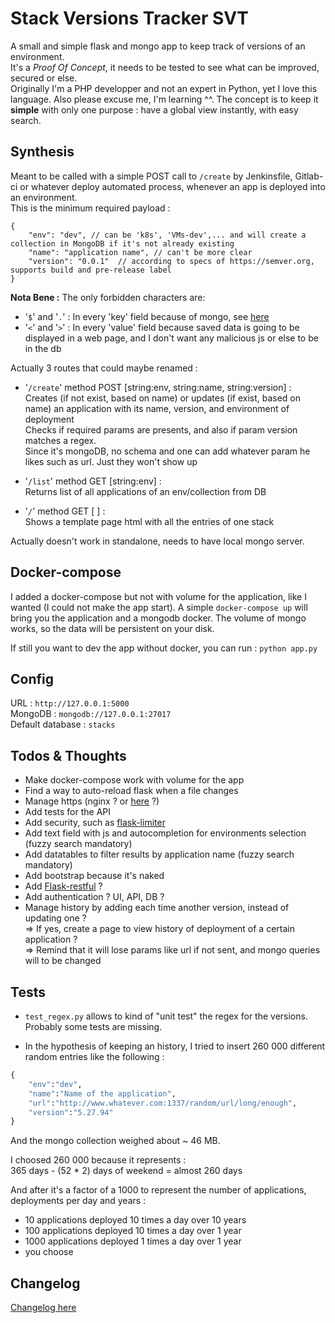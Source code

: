 # Stack Versions Tracker SVT
  
A small and simple flask and mongo app to keep track of versions of an environment.  
It's a *Proof Of Concept*, it needs to be tested to see what can be improved, secured or else.  
Originally I'm a PHP developper and not an expert in Python, yet I love this language. Also please excuse me, I'm learning ^^.
The concept is to keep it **simple** with only one purpose : have a global view instantly, with easy search.   
  
## Synthesis

Meant to be called with a simple POST call to `/create` by Jenkinsfile, Gitlab-ci or whatever deploy automated process, whenever an app is deployed into an environment.  
This is the minimum required payload :

```
{
    "env": "dev", // can be 'k8s', 'VMs-dev',... and will create a collection in MongoDB if it's not already existing
    "name": "application name", // can't be more clear
    "version": "0.0.1"  // according to specs of https://semver.org, supports build and pre-release label
}
```

**Nota Bene :** The only forbidden characters are:
 - '`$`' and '`.`' : In every 'key' field because of mongo, see [here](https://jira.mongodb.org/browse/SERVER-3229?focusedCommentId=36821&page=com.atlassian.jira.plugin.system.issuetabpanels:comment-tabpanel#comment-36821)
 - '`<`' and '`>`' : In every 'value' field because saved data is going to be displayed in a web page, and I don't want any malicious js or else to be in the db

  
Actually 3 routes that could maybe renamed :  

- '`/create`' method POST [string:env, string:name, string:version] :  
Creates (if not exist, based on name) or updates (if exist, based on name) an application with its name, version, and environment of deployment  
Checks if required params are presents, and also if param version matches a regex.  
Since it\'s mongoDB, no schema and one can add whatever param he likes such as url. Just they won\'t show up
  
- '`/list`' method GET [string:env] :  
Returns list of all applications of an env/collection from DB  

- '`/`' method GET [ ] :  
Shows a template page html with all the entries of one stack  

  
Actually doesn\'t work in standalone, needs to have local mongo server.  

## Docker-compose

I added a docker-compose but not with volume for the application, like I wanted (I could not make the app start).
A simple `docker-compose up` will bring you the application and a mongodb docker.
The volume of mongo works, so the data will be persistent on your disk.

If still you want to dev the app without docker, you can run :
`python app.py`
  
## Config

URL : `http://127.0.0.1:5000`  
MongoDB : `mongodb://127.0.0.1:27017`  
Default database : `stacks`

## Todos & Thoughts

- Make docker-compose work with volume for the app
- Find a way to auto-reload flask when a file changes
- Manage https (nginx ? or [here](https://stackoverflow.com/q/18962418) ?)
- Add tests for the API
- Add security, such as [flask-limiter](https://flask-limiter.readthedocs.io/en/stable/)
- Add text field with js and autocompletion for environments selection (fuzzy search mandatory)
- Add datatables to filter results by application name (fuzzy search mandatory)
- Add bootstrap because it's naked
- Add [Flask-restful](https://flask-restful.readthedocs.io/en/latest/) ?
- Add authentication ? UI, API, DB ?
- Manage history by adding each time another version, instead of updating one ?  
 => If yes, create a page to view history of deployment of a certain application ?  
 => Remind that it will lose params like url if not sent, and mongo queries will to be changed

## Tests

 - `test_regex.py` allows to kind of "unit test" the regex for the versions. Probably some tests are missing.

 - In the hypothesis of keeping an history, I tried to insert 260 000 different random entries like the following :

```python
{
	"env":"dev",
	"name":"Name of the application",
	"url":"http://www.whatever.com:1337/random/url/long/enough",
	"version":"5.27.94"
}
```

And the mongo collection weighed about ~ 46 MB.  
  
I choosed 260 000 because it represents :  
365 days - (52 * 2) days of weekend = almost 260 days  

And after it\'s a factor of a 1000 to represent the number of applications, deployments per day and years :  
 - 10 applications deployed 10 times a day over 10 years  
 - 100 applications deployed 10 times a day over 1 year  
 - 1000 applications deployed 1 times a day over 1 year  
 - you choose



## Changelog

[Changelog here](./changelog.md)